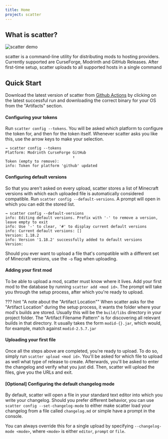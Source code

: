 ```yaml
---
title: Home
project: scatter
---
```


## What is scatter?

![scatter demo](https://cdn.discordapp.com/attachments/829956762543194122/979137484434845746/carbon.png)

scatter is a command-line utility for distributing mods to hosting providers. Currently supported are CurseForge, Modrinth and GitHub Releases. After first-time setup, scatter uploads to all supported hosts in a single command

## Quick Start

Download the latest version of scatter from [Github Actions](https://github.com/gliscowo/scatter-dart/actions) by clicking on the latest successful run and downloading the correct binary for your OS from the "Artifacts" section.

#### Configuring your tokens 

Run `scatter config --tokens`. You will be asked which platform to configure the token for, and then for the token itself. Whenever scatter asks you like this, use the arrow keys to make your selection.

```
→ scatter config --tokens
Platform: Modrinth CurseForge GitHub 
                              ↑
Token (empty to remove): 
info: Token for platform 'github' updated
```

#### Configuring default versions

So that you aren't asked on every upload, scatter stores a list of Minecraft versions with which each uploaded file is automatically considered compatible. Run `scatter config --default-versions`. A prompt will open in which you can edit the stored list.

```
→ scatter config --default-versions
info: Editing default versions. Prefix with '-' to remove a version, leave empty to exit
info: Use '-' to clear, '#' to display current default versions
info: Current default versions: []
Version: 1.18.2
info: Version '1.18.2' successfully added to default versions
Version: 
```

Should you ever want to upload a file that's compatible with a different set of Minecraft versions, use the `-o` flag when uploading.

#### Adding your first mod

To be able to upload a mod, scatter must know where it lives. Add your first mod to the database by running `scatter add <mod id>`. The prompt will take you through the setup process, after which you're ready to upload.

??? hint "A note about the "Artifact Location""
    When scatter asks for the "Artifact Location" during the setup process, it wants the folder where your mod's builds are stored. Usually this will be the `build/libs` directory in your project folder. The "Artifact Filename Pattern" is for discovering all relevant builds in that directory. It usually takes the form `modid-{}.jar`, which would, for example, match against `modid-2.5.7.jar`

#### Uploading your first file

Once all the steps above are completed, you're ready to upload. To do so, simply run `scatter upload <mod id>`. You'll be asked for which file to upload as well what type of release to create. Afterwards, you'll be asked to enter the changelog and verify what you just did. Then, scatter will upload the files, give you the URLs and exit.

#### **[Optional]** Configuring the default changelog mode

By default, scatter will open a file in your standard text editor into which you write your changelog. Should you prefer different behavior, you can use `scatter config --set-changelog-mode` to either make scatter load your changelog from a file called `changelog.md` or simple have a prompt in the console. 

You can always override this for a single upload by specifying `--changelog-mode <mode>`, where `<mode>` is either `editor`, `prompt` or `file`.